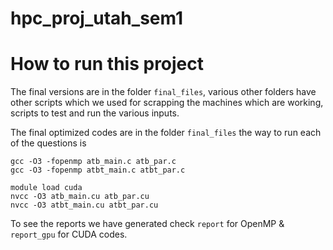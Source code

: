 # hpc_proj_utah_sem1

# How to run this project

The final versions are in the folder `final_files`, various other folders have other scripts which we used for scrapping the machines which are working, scripts to test and run the various inputs.

The final optimized codes are in the folder `final_files` the way to run each of the questions is 

```
gcc -O3 -fopenmp atb_main.c atb_par.c
gcc -O3 -fopenmp atbt_main.c atbt_par.c

module load cuda
nvcc -O3 atb_main.cu atb_par.cu
nvcc -O3 atbt_main.cu atbt_par.cu

```

To see the reports we have generated check `report` for OpenMP &  `report_gpu` for CUDA codes.
